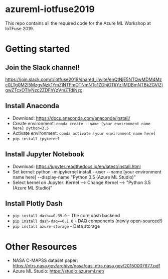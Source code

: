 # azureml-iotfuse2019
This repo contains all the required code for the Azure ML Workshop at IoTFuse 2019. 

# Getting started

## Join the Slack channel!

https://join.slack.com/t/iotfuse2019/shared_invite/enQtNjE5NTQwMDM4Mzc0LTg0M2I5MzgyNzk1YmZjNTFmOTNmNTc1ZDhjOTliYzliMDBmNTBkZGVlZjgwZTcxOTIyNzc2ZDFhYzVmZTdiNzg

## Install Anaconda

- Download: https://docs.anaconda.com/anaconda/install/
- Create environment: `conda create --name [your environment name here] python=3.5`
- Activate environment: `conda activate [your environment name here]`
- `pip install ipykernel`
## Install Jupyter Notebook

- Download: https://jupyter.readthedocs.io/en/latest/install.html
- Set kernel: python -m ipykernel install --user --name [your environment name here] --display-name "Python 3.5 (Azure ML Studio)"
- Select kernel on Jupyter: Kernel --> Change Kernel --> "Python 3.5 (Azure ML Studio)"

## Install Plotly Dash

- `pip install dash==0.39.0` - The core dash backend
- `pip install dash-daq==0.1.0` - DAQ components (newly open-sourced!)
- `pip install azure-storage` - Data storage

# Other Resources

- NASA C-MAPSS dataset paper: https://ntrs.nasa.gov/archive/nasa/casi.ntrs.nasa.gov/20150007677.pdf
- Azure ML Studio: https://studio.azureml.net/
